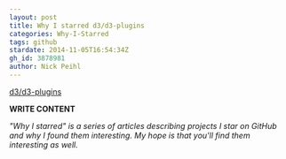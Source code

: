 ```yaml
---
layout: post
title: Why I starred d3/d3-plugins
categories: Why-I-Starred
tags: github
stardate: 2014-11-05T16:54:34Z
gh_id: 3878981
author: Nick Peihl
---
```


[d3/d3-plugins](star.repo.html_url)

**WRITE CONTENT**

*"Why I starred" is a series of articles describing projects I star on GitHub and why I found them interesting. My hope is that you'll find them interesting as well.*

